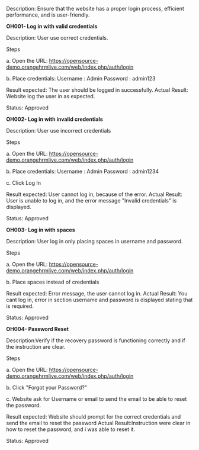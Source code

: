 Description: Ensure that the website has a proper login process, efficient performance, and is user-friendly.

**OH001- Log in with valid credentials**

Description: User use correct credentials.

Steps

a. Open the URL: https://opensource-demo.orangehrmlive.com/web/index.php/auth/login


b. Place credentials: 
Username : Admin
Password : admin123



Result expected: The user should be logged in successfully.
Actual Result: Website log the user in as expected.

Status: Approved

**OH002- Log in with invalid credentials** 

Description: User use incorrect credentials

Steps

a. Open the URL: https://opensource-demo.orangehrmlive.com/web/index.php/auth/login

b. Place credentials: 
Username : Admin
Password : admin1234


c. Click Log In

Result expected: User cannot log in, because of the error.
Actual Result: User is unable to log in, and the error message "Invalid credentials" is displayed.

Status: Approved


**OH003- Log in with spaces**

Description: User log in only placing spaces in username and password.

Steps

a. Open the URL: https://opensource-demo.orangehrmlive.com/web/index.php/auth/login


b. Place spaces instead of credentials

Result expected: Error message, the user cannot log in.
Actual Result: You cant log in, error in section username and password is displayed stating that is required. 

Status: Approved


**OH004- Password Reset**

Description:Verify if the recovery password is functioning correctly and if the instruction are clear.

Steps

a. Open the URL: https://opensource-demo.orangehrmlive.com/web/index.php/auth/login


b. Click "Forgot your Password?"


c. Website ask for Username or email to send the email to be able to reset the password.

Result expected: Website should prompt for the correct credentials and send the email to reset the password
Actual Result:Instruction were clear in how to reset the password, and i was able to reset it.

Status: Approved


